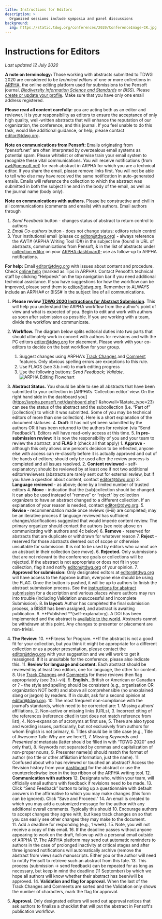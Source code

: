 ```yaml
---
title: Instructions for Editors
description: >
  Organized sessions include symposia and panel discussions
background:
  img: https://static.tdwg.org/conferences/2020/ConferenceImage-CR.jpg
---
```


# Instructions for Editors 

_Last updated 12 July 2020_

**A note on terminology:** Those working with abstracts submitted to TDWG 2020 are considered to be _technical editors_ of one or more collections in [ARPHA](https://arpha.pensoft.net/), the online editing platform used for submissions to the Pensoft journal, _[Biodiversity Information Science and Standards](https://biss.pensoft.net/)_ or _BISS_). Please [create or update your profile](https://pensoft.net/profile). Make sure that you have only one email address registered.

**Please read all content carefully:** you are acting both as an editor and reviewer. It is your responsibility as editors to ensure the acceptance of only high quality, well-written abstracts that will enhance the reputation of our organization, the conference, and this journal. If you feel unable to do this task, would like additional guidance, or help, please  contact [editor@tdwg.org](mailto:editor@tdwg.org).

**Note on communications from Pensoft:** Emails originating from “pensoft.net” are often interpreted by overzealous email systems as potential spam. Please whitelist or otherwise train your email system to recognize these vital communications. You will receive notifications (from [awt@pensoft.net](mailto:awt@pensoft.net)) for each abstract in ARPHA for which you are a technical editor. If you share the email, please remove links first.  You will not be able to tell who else may have received the same notification in auto-generated emails. Emails will reference the collection to which the abstract was submitted in both the subject line and in the body of the email, as well as the journal name (body only).

**Note on communications with authors.** Please be constructive and civil in all communications (comments and emails) with authors. Email authors through 

1. _Send Feedback_ button - changes status of abstract to return control to authors
2. _Email Co-authors_ button - does not change status; editors retain control
3. Your institutional email (please cc [editor@tdwg.org](mailto:editor@tdwg.org)) - always reference the AWT# (ARPHA Writing Tool ID#) in the subject line (found in URL of abstracts, communications from Pensoft, & in the list of abstracts under [collection editor](https://arpha.pensoft.net/dashboard?showall=1&state_type=23) on your [ARPHA dashboard](https://arpha.pensoft.net/dashboard)); use as follow-up to ARPHA notifications.

**For help:** Email [editor@tdwg.org](mailto:editor@tdwg.org) with issues about content and procedure. Check [online help](https://arpha.pensoft.net/tips/Edit-sections) (marked as Tips in ARPHA). Contact Pensoft’s technical staff by clicking “Helpdesk” on the top navigation bar if you need additional technical assistance. If you have suggestions for how the workflow can be improved, please send them to [editor@tdwg.org](mailto:editor@tdwg.org). Remember to ALWAYS include an ARPHA# or BISS# in the subject line of all communications. 

1. **Please review [TDWG 2020 Instructions for Abstract Submission](https://www.tdwg.org/conferences/2020/instructions-for-abstract-submission/).** This will help you understand the ARPHA workflow from the author's point of view and what is expected of you. Begin to edit and work with authors as soon after submission as possible. If you are working with a team, divide the workflow and communicate. 
2. **Workflow.** The diagram below splits editorial duties into two parts that should ultimately work in concert with authors for revisions and with the PC editors [editor@tdwg.org](mailto:editor@tdwg.org) for placement. Please work with your co-editors to decide on the best workflow for your group.
    1. Suggest changes using ARPHA's [Track Changes](https://arpha.pensoft.net/tips/Track-Changes) and [Comment](https://arpha.pensoft.net/tips/Comments) features. Only obvious spelling errors are exceptions to this rule.
    2. Use FLAGS (see 3.b.i–vii) to mark editing progress 
    3. Use the following buttons: _Send Feedback; Validate_. ![ARPHA Editing Flowchart](https://static.tdwg.org/conferences/2020/instructions/ARPHAEditingFlowchart.png "ARPHA Editing Flowchart")

3. **Abstract Status.** You should be able to see all abstracts that have been submitted to your collection in [ARPHA’s ‘Collection editor’ view. On the right hand side in the dashboard you](https://arpha.pensoft.net/dashboard.php? &showall=1&state_type=23) can see the status of the abstract and the subcollection (i.e. “Part of” [collection]) to which it was submitted. Some of you may be technical editors of more than one collection). Here is a short explanation of the document statuses:
    4. **Draft**: It has not yet been submitted by the authors OR it has been returned to the authors for revision (via “Send Feedback”). Editors will have read-only access at this time.
    5. **In pre-submission review:** It is now the responsibility of you and your team to review the abstract, and **FLAG** it (check all that apply)
        1. **Approve** - although this only allows one person’s decision to be reflected, anyone else with access can re-classify before it is actually approved and out of the hands of editors; should only be used after the review process is completed and all issues resolved.
        2. **Content reviewed** - self-explanatory; should be reviewed by at least one if not two additional editor/reviewers (abstracts are rarely sent out for external review, but if you have a question about content, contact [editor@tdwg.org](mailto:editor@tdwg.org))
        3. **Language reviewed** - as above; done by a limited number of trusted editors
        4. **Move** - indication that the (sub)collection should be changed. It can also be used instead of “remove” or “reject” by collection organizers to have an abstract changed to a different collection. If an explanation of your reason is needed, contact [editor@tdwg.org](mailto:editor@tdwg.org). 
        5. **Revise** - recommendation made once reviews (ii–iii) are completed; may be an iterative process if language reviewed has sufficient changes/clarifications suggested that would impede content review. The primary organizer should contact the authors (see note above on communicating with authors and 4c below)
        6. **Remove** - reserved for abstracts that are duplicate or withdrawn for whatever reason
        7. **Reject** - reserved for those abstracts deemed out of scope or otherwise unsuitable for submission. It is not to be used by editors who cannot use an abstract in their collection (see move).
    6. **Rejected.** Only submissions that are not relevant to the conference goals or collections will be rejected. If the abstract is not appropriate or does not fit in your collection, flag it and notify [editor@tdwg.org](mailto:editor@tdwg.org) of your opinion.
    7. **Approved for submission:** Only designated editors at [editor@tdwg.org](mailto:editor@tdwg.org) will have access to the Approve button, everyone else should be using the FLAG. Once the button is pushed, it will be up to authors to finish the abstract submission process. See the [instructions for abstract submission](https://www.tdwg.org/conferences/2020/instructions-for-abstract-submission/) for a description and various places where authors may run into trouble (including Validation unsuccessful and Incomplete Submission).
    8. **In layout:** Author has completed the final submission process, a BISS# has been assigned, and abstract is awaiting publication.
    9. **Published **(self-explanatory). A DOI has been implemented and the abstract is [available to the world](https://biss.pensoft.net/collections). Abstracts cannot be withdrawn at this point. Any changes to presenter or placement are non-trivial.
4. **The Review:**
    10. **Fitness for Program. **If the abstract is not a good fit for your collection, but you think it might be appropriate for a different collection or as a poster presentation, please contact the [editor@tdwg.org](mailto:editor@tdwg.org) with your suggestion and we will work to get it reassigned. If it is unsuitable for the conference, please also indicate this.
    11. **Review for language and content.** Each abstract should be reviewed by at least two editors, one for language, the other for content. 
        8. Use [Track Changes](https://arpha.pensoft.net/tips/Track-Changes) and [Comments](https://arpha.pensoft.net/tips/Comments) for these reviews then flag appropriately (see 3b.i–vii).
        9. **English**...British or American or Canadian or ? - the style and spelling should be consistent (e.g., organisation OR organization NOT both) and above all comprehensible (no unexplained slang or jargon) by readers. If in doubt, ask for a second opinion at [editor@tdwg.org](mailto:editor@tdwg.org). 
        10. The most frequent non-compliance with the journal’s standards, which need to be corrected are: 
            1. Missing authors’ affiliations, 
            2. Non-active or missing links (URLs), 
            3. Incorrect citing of the references (reference cited in text does not match reference from list), 
            4. Non-expansion of acronyms at first use, 
            5. There are also typos and wording issues, particularly, but not exclusively from authors for whom English is not primary, 
            6. Titles should be in title case (e.g., Title of Awesome Talk: Why are we here?),
            7. Missing _Keywords_ and _Presented at_ metadata (latter should be filled in with “TDWG 2020” and only that),
            8. Keywords not separated by commas and capitalization of non-proper nouns,
            9. Presenter name(s) should match the format of author (no title or other affiliation information, just the name).
        11. Confused about who has reviewed or touched an abstract? Access the Revision history from your [dashboard](https://arpha.pensoft.net/dashboard?showall=1&state_type=23) for the abstract or use the counterclockwise icon in the top ribbon of the ARPHA writing tool.
    12. **Communication with authors**
        12. Designate who, within your team, will officially email authors with feedback if revisions need to be made.
        13. Click “Send Feedback” button to bring up a questionnaire with default answers in the affirmative to which you may make changes (this form can be ignored). Click “Save and Proceed.” 
        14. An email is created to which you may add a customized message for the author with any additional overall comments. Typically this should 
            10. Encourage authors to accept changes they agree with, but keep track changes on so that you can easily see other changes they may make to the document.  
            11. Add a deadline for responding (e.g., 1 week).
        15. Note, you will not receive a copy of this email.
        16. If the deadline passes without anyone appearing to work on the draft, follow up with a personal email outside of ARPHA
        17. The ARPHA platform may send out automatic reminders to authors in the case of prolonged inactivity at critical stages and after three ignored notifications will automatically archive (remove the abstract from view) such manuscripts. Either you or the author will need to notify Pensoft to retrieve such an abstract from this fate.
    13. This process (submission -> send feedback) can be repeated for as long as necessary, but keep in mind the deadline (11 September) by which we hope all authors will know whether their abstract has been/will be approved.
    14. **Validation and flag for approval.** When the last of the Track Changes and Comments are sorted and the Validation only shows the number of characters, mark the flag for approval.
5. **Approval.** Only designated editors will send out approval notices that ask authors to finalize a checklist that will put the abstract in Pensoft's publication workflow.

 
